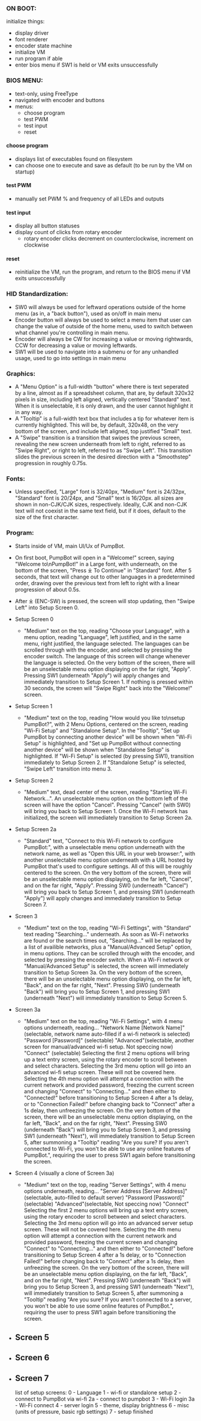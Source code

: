 ### ON BOOT:

initialize things:
- display driver
- font renderer
- encoder state machine
- initialize VM
- run program if able
- enter bios menu if SW1 is held or VM exits unsuccessfully

### BIOS MENU:
- text-only, using FreeType
- navigated with encoder and buttons
- menus:
    - choose program
    - test PWM
    - test input
    - reset

#### choose program
- displays list of executables found on filesystem
- can choose one to execute and save as default (to be run by the VM on startup)

#### test PWM
- manually set PWM % and frequency of all LEDs and outputs

#### test input
- display all button statuses
- display count of clicks from rotary encoder
    - rotary encoder clicks decrement on counterclockwise, increment on clockwise

#### reset
- reinitialize the VM, run the program, and return to the BIOS menu if VM exits unsuccessfully

### HID Standardization:
 - SW0 will always be used for leftward operations outside of the home menu (as in, a "back button"), used as on/off in main menu
 - Encoder button will always be used to select a menu item that user can change the value of outside of the home menu, used to switch between what channel you're controlling in main menu. 
 - Encoder will always be CW for increasing a value or moving rightwards, CCW for decreasing a value or moving leftwards.
 - SW1 will be used to navigate into a submenu or for any unhandled usage, used to go into settings in main menu

### Graphics:
 - A "Menu Option" is a full-width "button" where there is text seperated by a line, almost as if a spreadsheet column, that are, by default 320x32 pixels in size, including left aligned, vertically centered "Standard" text. When it is unselectable, it is only drawn, and the user cannot highlight it in any way.
 - A "Tooltip" is a  full-width text box that includes a tip for whatever item is currently highlighted. This will be, by default, 320x48, on the very bottom of the screen, and include left aligned, top justified "Small" text.
 - A "Swipe" transition is a transition that swipes the previous screen, revealing the new screen underneath from left to right, referred to as "Swipe Right", or right to left, referred to as "Swipe Left". This transition slides the previous screen in the desired direction with a "Smoothstep" progression in roughly 0.75s.

### Fonts:
- Unless specified, "Large" font is 32/40px, "Medium" font is 24/32px, "Standard" font is 20/24px, and "Small" text is 16/20px. all sizes are shown in non-CJK/CJK sizes, respectively. Ideally, CJK and non-CJK text will not coexist in the same text field, but if it does, default to the size of the first character.

### Program:
 - Starts inside of VM, main UI/Ux of PumpBot.
 - On first boot, PumpBot will open in a "Welcome!" screen, saying "Welcome to\nPumpBot!" in a Large font, with underneath, on the bottom of the screen, "Press ⤓ To Continue" in "Standard" font. After 5 seconds, that text will change out to other languages in a predetermined order, drawing over the previous text from left to right with a linear progression of about 0.5s. 
 - After ⤓ (ENC-SW) is pressed, the screen will stop updating, then "Swipe Left" into Setup Screen 0.
 - Setup Screen 0
    - "Medium" text on the top, reading "Choose your Language", with a menu option, reading "Language", left justified, and in the same menu, right justified, the language selected. The languages can be scrolled through with the encoder, and selected by pressing the encoder switch. The language of this screen will change whenever the language is selected. On the very bottom of the screen, there will be an unselectable menu option displaying on the far right, "Apply". Pressing SW1 (underneath "Apply") will apply changes and immediately transition to Setup Screen 1.
    If nothing is pressed within 30 seconds, the screen will "Swipe Right" back into the "Welcome!" screen.
 - Setup Screen 1
    - "Medium" text on the top, reading "How would you like to\nsetup PumpBot?", with 2 Menu Options, centered on the screen, reading "Wi-Fi Setup" and "Standalone Setup". In the "Tooltip", "Set up PumpBot by connecting another device" will be shown when "Wi-Fi Setup" is highlighted, and "Set up PumpBot without connecting another device" will be shown when "Standalone Setup" is highlighted.
    If "Wi-Fi Setup" is selected (by pressing SW1), transition immediately to Setup Screen 2. If "Standalone Setup" is selected, "Swipe Left" transition into menu 3. 
 - Setup Screen 2
    - "Medium" text, dead center of the screen, reading "Starting Wi-Fi Network...". An unselectable menu option on the bottom left of the screen will have the option "Cancel". Pressing "Cancel" (with SW0) will bring you back to Setup Screen 1. Once the Wi-Fi network has initialized, the screen will immediately transition to Setup Screen 2a.
 - Setup Screen 2a
    - "Standard" text, "Connect to this Wi-Fi network to configure PumpBot:", with a unselectable menu option underneath with the network name, as well as "Open this URL in your web browser:", with another unselectable menu option underneath with a URL hosted by PumpBot that's used to configure settings. All of this will be roughly centered to the screen. On the very bottom of the screen, there will be an unselectable menu option displaying, on the far left, "Cancel", and on the far right, "Apply". Pressing SW0 (underneath "Cancel") will bring you back to Setup Screen 1, and pressing SW1 (underneath "Apply") will apply changes and immediately transition to Setup Screen 7.
 - Screen 3
   - "Medium" text on the top, reading "Wi-Fi Settings", with "Standard" text reading "Searching..." underneath. As soon as Wi-Fi networks are found or the search times out, "Searching..." will be replaced by a list of availible networks, plus a "Manual/Advanced Setup" option, in menu options. They can be scrolled through with the encoder, and selected by pressing the encoder switch. When a Wi-Fi network or "Manual/Advanced Setup" is selected, the screen will immediately transition to Setup Screen 3a.
    On the very bottom of the screen, there will be an unselectable menu option displaying, on the far left, "Back", and on the far right, "Next". Pressing SW0 (underneath "Back") will bring you to Setup Screen 1, and pressing SW1 (underneath "Next") will immediately transition to Setup Screen 5.
 - Screen 3a
   - "Medium" text on the top, reading "Wi-Fi Settings", with 4 menu options underneath, reading...
   "Network Name        [Network Name]" (selectable, network name auto-filled if a wi-fi network is selected)
   "Password            [Password]" (selectable)
            "Advanced"(selectable, another screen for manual/advanced wi-fi setup. Not speccing now)
            "Connect" (selectable)
    Selecting the first 2 menu options will bring up a text entry screen, using the rotary encoder to scroll between and select characters. Selecting the 3rd menu option will go into an advanced wi-fi setup screen. These will not be covered here.
    Selecting the 4th menu option will attempt a connection with the current network and provided password, freezing the current screen and changing "Connect" to "Connecting..." and then either to "Connected!" before transitioning to Setup Screen 4 after a 1s delay, or to "Connection Failed!" before changing back to "Connect" after a 1s delay, then unfreezing the screen.
        On the very bottom of the screen, there will be an unselectable menu option displaying, on the far left, "Back", and on the far right, "Next". Pressing SW0 (underneath "Back") will bring you to Setup Screen 3, and pressing SW1 (underneath "Next"), will immediately transition to Setup Screen 5, after summoning a "Tooltip" reading "Are you sure? If you aren't connected to Wi-Fi, you won't be able to use any online features of PumpBot.", requiring the user to press SW1 again before transitioning the screen.
 - Screen 4 (visually a clone of Screen 3a)
   - "Medium" text on the top, reading "Server Settings", with 4 menu options underneath, reading...
   "Server Address      [Server Address]" (selectable, auto-filled to default server)
   "Password            [Password]" (selectable)
            "Advanced"(selectable, Not speccing now)
            "Connect"
    Selecting the first 2 menu options will bring up a text entry screen, using the rotary encoder to scroll between and select characters. Selecting the 3rd menu option will go into an advanced server setup screen. These will not be covered here.
    Selecting the 4th menu option will attempt a connection with the current network and provided password, freezing the current screen and changing "Connect" to "Connecting..." and then either to "Connected!" before transitioning to Setup Screen 4 after a 1s delay, or to "Connection Failed!" before changing back to "Connect" after a 1s delay, then unfreezing the screen.
        On the very bottom of the screen, there will be an unselectable menu option displaying, on the far left, "Back", and on the far right, "Next". Pressing SW0 (underneath "Back") will bring you to Setup Screen 3, and pressing SW1 (underneath "Next"), will immediately transition to Setup Screen 5, after summoning a "Tooltip" reading "Are you sure? If you aren't connected to a server, you won't be able to use some online features of PumpBot.", requiring the user to press SW1 again before transitioning the screen.
 - Screen 5
   - 
 - Screen 6
   - 
 - Screen 7
   - 

    list of setup screens:
    0 - Language
    1 - wi-fi or standalone setup
    2 - connect to PumpBot via wi-fi
    2a - connect to pumpbot
    3 - Wi-Fi login
    3a - Wi-Fi connect
    4 - server login
    5 - theme, display brightness
    6 - misc (units of pressure, basic rgb settings)
    7 - setup finished
